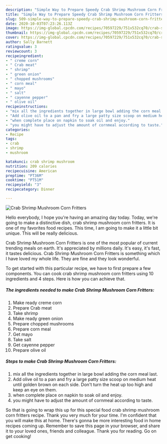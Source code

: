 ```yaml
---
description: "Simple Way to Prepare Speedy Crab Shrimp Mushroom Corn Fritters"
title: "Simple Way to Prepare Speedy Crab Shrimp Mushroom Corn Fritters"
slug: 509-simple-way-to-prepare-speedy-crab-shrimp-mushroom-corn-fritters
date: 2020-10-03T07:23:26.113Z
image: https://img-global.cpcdn.com/recipes/70597229/751x532cq70/crab-shrimp-mushroom-corn-fritters-recipe-main-photo.jpg
thumbnail: https://img-global.cpcdn.com/recipes/70597229/751x532cq70/crab-shrimp-mushroom-corn-fritters-recipe-main-photo.jpg
cover: https://img-global.cpcdn.com/recipes/70597229/751x532cq70/crab-shrimp-mushroom-corn-fritters-recipe-main-photo.jpg
author: Sally Barnett
ratingvalue: 3
reviewcount: 3
recipeingredient:
- " creme corn"
- " Crab meat"
- " shrimp"
- " green onion"
- " chopped mushrooms"
- " corn meal"
- " mayo"
- " salt"
- " cayenne pepper"
- " olive oil"
recipeinstructions:
- "mix all the ingredients together in large bowl adding the corn meal last."
- "Add olive oil to a pan and fry a large patty size scoop on medium heat until golden brown on each side. Don&#39;t turn the heat up too high and keep an eye on them."
- "when complete place on napkin to soak oil and enjoy."
- "you might have to adjust the amount of cornmeal according to taste."
categories:
- Recipe
tags:
- crab
- shrimp
- mushroom

katakunci: crab shrimp mushroom 
nutrition: 209 calories
recipecuisine: American
preptime: "PT36M"
cooktime: "PT51M"
recipeyield: "3"
recipecategory: Dinner

---
```



![Crab Shrimp Mushroom Corn Fritters](https://img-global.cpcdn.com/recipes/70597229/751x532cq70/crab-shrimp-mushroom-corn-fritters-recipe-main-photo.jpg)

Hello everybody, I hope you're having an amazing day today. Today, we're going to make a distinctive dish, crab shrimp mushroom corn fritters. It is one of my favorites food recipes. This time, I am going to make it a little bit unique. This will be really delicious.



Crab Shrimp Mushroom Corn Fritters is one of the most popular of current trending meals on earth. It's appreciated by millions daily. It's easy, it's fast, it tastes delicious. Crab Shrimp Mushroom Corn Fritters is something which I have loved my whole life. They are fine and they look wonderful.


To get started with this particular recipe, we have to first prepare a few components. You can cook crab shrimp mushroom corn fritters using 10 ingredients and 4 steps. Here is how you can achieve that.

<!--inarticleads1-->

##### The ingredients needed to make Crab Shrimp Mushroom Corn Fritters:

1. Make ready  creme corn
1. Prepare  Crab meat
1. Take  shrimp
1. Make ready  green onion
1. Prepare  chopped mushrooms
1. Prepare  corn meal
1. Get  mayo
1. Take  salt
1. Get  cayenne pepper
1. Prepare  olive oil




<!--inarticleads2-->

##### Steps to make Crab Shrimp Mushroom Corn Fritters:

1. mix all the ingredients together in large bowl adding the corn meal last.
1. Add olive oil to a pan and fry a large patty size scoop on medium heat until golden brown on each side. Don&#39;t turn the heat up too high and keep an eye on them.
1. when complete place on napkin to soak oil and enjoy.
1. you might have to adjust the amount of cornmeal according to taste.




So that is going to wrap this up for this special food crab shrimp mushroom corn fritters recipe. Thank you very much for your time. I'm confident that you will make this at home. There's gonna be more interesting food in home recipes coming up. Remember to save this page in your browser, and share it to your loved ones, friends and colleague. Thank you for reading. Go on get cooking!
